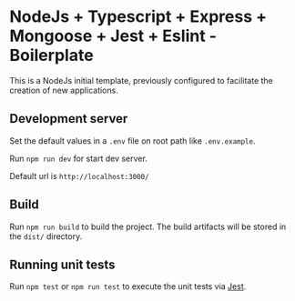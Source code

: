 # NodeJs + Typescript + Express + Mongoose + Jest + Eslint - Boilerplate

This is a NodeJs initial template, previously configured to facilitate the creation of new applications.

## Development server

Set the default values in a `.env` file on root path like `.env.example`.

Run `npm run dev` for start dev server.

Default url is `http://localhost:3000/`

## Build

Run `npm run build` to build the project. The build artifacts will be stored in the `dist/` directory.

## Running unit tests

Run `npm test` or `npm run test` to execute the unit tests via [Jest](https://jestjs.io/).
